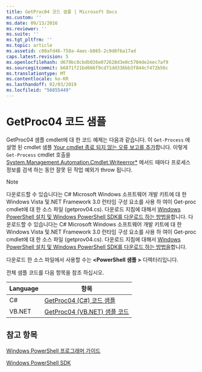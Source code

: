 ```yaml
---
title: GetProc04 코드 샘플 | Microsoft Docs
ms.custom: ''
ms.date: 09/13/2016
ms.reviewer: ''
ms.suite: ''
ms.tgt_pltfrm: ''
ms.topic: article
ms.assetid: c00afd46-758a-4aec-b865-2c9d8f6a17ad
caps.latest.revision: 5
ms.openlocfilehash: d679bc8cbdb026e072628d3e0c5704de2eec7af9
ms.sourcegitcommit: b6871f21bd666f9cd71dd336bb3f844cf472b56c
ms.translationtype: MT
ms.contentlocale: ko-KR
ms.lasthandoff: 02/03/2019
ms.locfileid: "56855449"
---
```

# <a name="getproc04-code-samples"></a>GetProc04 코드 샘플

GetProc04 샘플 cmdlet에 대 한 코드 예제는 다음과 같습니다. 이 `Get-Process` 에 설명 된 cmdlet 샘플 [Your cmdlet 종료 되지 않는 오류 보고를 추가](../cmdlet/adding-non-terminating-error-reporting-to-your-cmdlet.md)합니다. 이렇게 `Get-Process` cmdlet 호출을 [System.Management.Automation.Cmdlet.Writeerror*](/dotnet/api/System.Management.Automation.Cmdlet.WriteError) 메서드 때마다 프로세스 정보를 검색 하는 동안 잘못 된 작업 예외가 throw 됩니다.

> [!NOTE]
> 다운로드할 수 있습니다는 C# Microsoft Windows 소프트웨어 개발 키트에 대 한 Windows Vista 및.NET Framework 3.0 런타임 구성 요소를 사용 하 여이 Get-proc cmdlet에 대 한 소스 파일 (getprov04.cs). 다운로드 지침에 대해서 [Windows PowerShell 설치 및 Windows PowerShell SDK를 다운로드 하는 방법을](/powershell/developer/installing-the-windows-powershell-sdk)합니다.
> 다운로드할 수 있습니다는 C# Microsoft Windows 소프트웨어 개발 키트에 대 한 Windows Vista 및.NET Framework 3.0 런타임 구성 요소를 사용 하 여이 Get-proc cmdlet에 대 한 소스 파일 (getprov04.cs). 다운로드 지침에 대해서 [Windows PowerShell 설치 및 Windows PowerShell SDK를 다운로드 하는 방법을](/powershell/developer/installing-the-windows-powershell-sdk)합니다.
>
> 다운로드 한 소스 파일에서 사용할 수는  **\<PowerShell 샘플 >** 디렉터리입니다.

전체 샘플 코드를 다음 항목을 참조 하십시오.

|Language|항목|
|--------------|-----------|
|C#|[GetProc04 (C#) 코드 샘플](./getproc04-csharp-sample-code.md)|
|VB.NET|[GetProc04 (VB.NET) 샘플 코드](./getproc04-vb-net-sample-code.md)|

## <a name="see-also"></a>참고 항목

[Windows PowerShell 프로그래머 가이드](./windows-powershell-programmer-s-guide.md)

[Windows PowerShell SDK](../windows-powershell-reference.md)